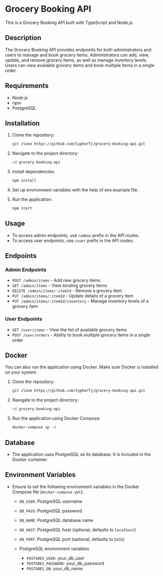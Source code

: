 # Grocery Booking API

This is a Grocery Booking API built with TypeScript and Node.js.

## Description

The Grocery Booking API provides endpoints for both administrators and users to manage and book grocery items. Administrators can add, view, update, and remove grocery items, as well as manage inventory levels. Users can view available grocery items and book multiple items in a single order.

## Requirements

- Node.js
- npm
- PostgreSQL

## Installation

1. Clone the repository:

   ```bash
   git clone https://github.com/CypherTj/grocery-booking-api.git
   ```

2. Navigate to the project directory:

   ```bash
   cd grocery-booking-api
   ```

3. Install dependencies:

   ```bash
   npm install
   ```

4. Set up environment variables with the help of env.example file.

5. Run the application:

   ```bash
   npm start
   ```

## Usage

- To access admin endpoints, use `/admin` prefix in the API routes.
- To access user endpoints, use `/user` prefix in the API routes.

## Endpoints

### Admin Endpoints

- `POST /admin/items` - Add new grocery items
- `GET /admin/items` - View existing grocery items
- `DELETE /admin/items/:itemId` - Remove a grocery item
- `PUT /admin/items/:itemId` - Update details of a grocery item
- `PUT /admin/items/:itemId/inventory` - Manage inventory levels of a grocery item

### User Endpoints

- `GET /user/items` - View the list of available grocery items
- `POST /user/orders` - Ability to book multiple grocery items in a single order

## Docker

You can also run the application using Docker. Make sure Docker is installed on your system.

1. Clone the repository:

   ```bash
   git clone https://github.com/CypherTj/grocery-booking-api.git
   ```

2. Navigate to the project directory:

   ```bash
   cd grocery-booking-api
   ```

3. Run the application using Docker Compose:

   ```bash
   docker-compose up -d
   ```

## Database

- The application uses PostgreSQL as its database. It is included in the Docker container.

## Environment Variables

- Ensure to set the following environment variables in the Docker Compose file (`docker-compose.yml`):
  - `DB_USER`: PostgreSQL username
  - `DB_PASS`: PostgreSQL password
  - `DB_NAME`: PostgreSQL database name
  - `DB_HOST`: PostgreSQL host (optional, defaults to `localhost`)
  - `DB_PORT`: PostgreSQL port (optional, defaults to `5432`)

  - PostgreSQL environment variables
    - `POSTGRES_USER`: your_db_user
    - `POSTGRES_PASSWORD`: your_db_password
    - `POSTGRES_DB`: your_db_name
